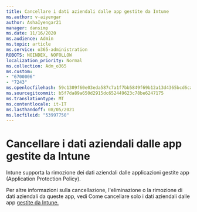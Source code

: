 ```yaml
---
title: Cancellare i dati aziendali dalle app gestite da Intune
ms.author: v-aiyengar
author: AshaIyengar21
manager: dansimp
ms.date: 11/16/2020
ms.audience: Admin
ms.topic: article
ms.service: o365-administration
ROBOTS: NOINDEX, NOFOLLOW
localization_priority: Normal
ms.collection: Adm_o365
ms.custom:
- "6700006"
- "7243"
ms.openlocfilehash: 59c1309f60e03eda587c7a1f7bb5849f69b12a13d4365bcd6ca4e862d0e53e2e
ms.sourcegitcommit: b5f7da89a650d2915dc652449623c78be6247175
ms.translationtype: MT
ms.contentlocale: it-IT
ms.lasthandoff: 08/05/2021
ms.locfileid: "53997750"
---
```

# <a name="wipe-corporate-data-from-intune-managed-apps"></a>Cancellare i dati aziendali dalle app gestite da Intune

Intune supporta la rimozione dei dati aziendali dalle applicazioni gestite app (Application Protection Policy). 

Per altre informazioni sulla cancellazione, l'eliminazione o la rimozione di dati aziendali da queste app, vedi Come cancellare solo i dati aziendali dalle app [gestite da Intune.](https://docs.microsoft.com/mem/intune/apps/apps-selective-wipe)
